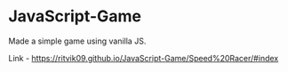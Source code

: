 # JavaScript-Game
Made a simple game using vanilla JS.

Link - https://ritvik09.github.io/JavaScript-Game/Speed%20Racer/#index

